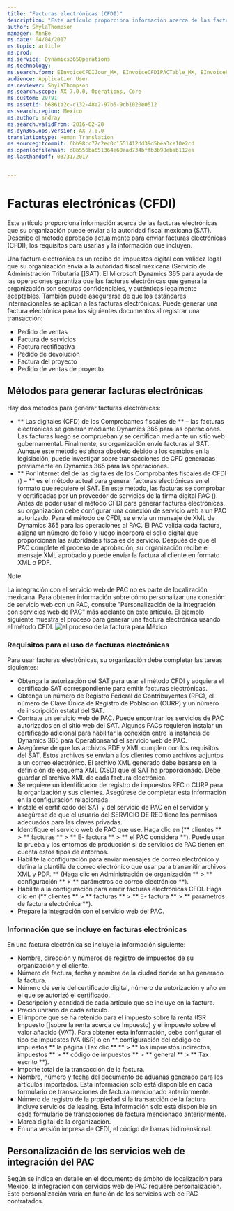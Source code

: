 ```yaml
---
title: "Facturas electrónicas (CFDI)"
description: "Este artículo proporciona información acerca de las facturas electrónicas que su organización puede enviar a la autoridad fiscal mexicana (SAT). Describe el método aprobado actualmente para enviar facturas electrónicas (CFDI), los requisitos para usarlas y la información que incluyen."
author: ShylaThompson
manager: AnnBe
ms.date: 04/04/2017
ms.topic: article
ms.prod: 
ms.service: Dynamics365Operations
ms.technology: 
ms.search.form: EInvoiceCFDIJour_MX, EInvoiceCFDIPACTable_MX, EInvoiceParameters_MX, SalesTable, SalesTablePostings
audience: Application User
ms.reviewer: ShylaThompson
ms.search.scope: AX 7.0.0, Operations, Core
ms.custom: 29791
ms.assetid: b6861a2c-c132-48a2-97b5-9cb1020e0512
ms.search.region: Mexico
ms.author: sndray
ms.search.validFrom: 2016-02-28
ms.dyn365.ops.version: AX 7.0.0
translationtype: Human Translation
ms.sourcegitcommit: 6bb98cc72c2ec0c1551412dd39d5bea3ce10e2cd
ms.openlocfilehash: d8b556ba651364e60aad734bffb3b98ebab112ea
ms.lasthandoff: 03/31/2017


---
```


# <a name="electronic-invoices-cfdi"></a>Facturas electrónicas (CFDI)

Este artículo proporciona información acerca de las facturas electrónicas que su organización puede enviar a la autoridad fiscal mexicana (SAT). Describe el método aprobado actualmente para enviar facturas electrónicas (CFDI), los requisitos para usarlas y la información que incluyen.

Una factura electrónica es un recibo de impuestos digital con validez legal que su organización envía a la autoridad fiscal mexicana (Servicio de Administración Tributaria \[\]SAT). El Microsoft Dynamics 365 para ayuda de las operaciones garantiza que las facturas electrónicas que genera la organización son seguras confidenciales, y auténticas legalmente aceptables. También puede asegurarse de que los estándares internacionales se aplican a las facturas electrónicas. Puede generar una factura electrónica para los siguientes documentos al registrar una transacción:

-   Pedido de ventas
-   Factura de servicios
-   Factura rectificativa
-   Pedido de devolución
-   Factura del proyecto
-   Pedido de ventas de proyecto

## <a name="methods-for-generating-electronic-invoices"></a>Métodos para generar facturas electrónicas
Hay dos métodos para generar facturas electrónicas:

-   ** Las digitales (CFD) de los Comprobantes fiscales de ** – las facturas electrónicas se generan mediante Dynamics 365 para las operaciones. Las facturas luego se comprueban y se certifican mediante un sitio web gubernamental. Finalmente, su organización envíe facturas al SAT. Aunque este método es ahora obsoleto debido a los cambios en la legislación, puede investigar sobre transacciones de CFD generadas previamente en Dynamics 365 para las operaciones.
-   ** Por Internet del de las digitales de los Comprobantes fiscales de CFDI () – ** es el método actual para generar facturas electrónicas en el formato que requiere el SAT. En este método, las facturas se comprobar y certificadas por un proveedor de servicios de la firma digital PAC (). Antes de poder usar el método CFDI para generar facturas electrónicas, su organización debe configurar una conexión de servicio web a un PAC autorizado. Para el método de CFDI, se envía un mensaje de XML de Dynamics 365 para las operaciones al PAC. El PAC valida cada factura, asigna un número de folio y luego incorpora el sello digital que proporcionan las autoridades fiscales de servicio. Después de que el PAC complete el proceso de aprobación, su organización recibe el mensaje XML aprobado y puede enviar la factura al cliente en formato XML o PDF.

> [!NOTE]
>  La integración con el servicio web de PAC no es parte de localización mexicana. Para obtener información sobre cómo personalizar una conexión de servicio web con un PAC, consulte "Personalización de la integración con servicios web de PAC" más adelante en este artículo. El ejemplo siguiente muestra el proceso para generar una factura electrónica usando el método CFDI. ![el proceso de la factura para México](./media/about-electronic-invoices-cfdi.jpg)    

### <a name="requirements-for-using-electronic-invoices"></a>Requisitos para el uso de facturas electrónicas

Para usar facturas electrónicas, su organización debe completar las tareas siguientes:

-   Obtenga la autorización del SAT para usar el método CFDI y adquiera el certificado SAT correspondiente para emitir facturas electrónicas.
-   Obtenga un número de Registro Federal de Contribuyentes (RFC), el número de Clave Única de Registro de Población (CURP) y un número de inscripción estatal del SAT.
-   Contrate un servicio web de PAC. Puede encontrar los servicios de PAC autorizados en el sitio web del SAT. Algunos PACs requieren instalar un certificado adicional para habilitar la conexión entre la instancia de Dynamics 365 para Operationsand el servicio web de PAC.
-   Asegúrese de que los archivos PDF y XML cumplen con los requisitos del SAT. Estos archivos se envían a los clientes como archivos adjuntos a un correo electrónico. El archivo XML generado debe basarse en la definición de esquema XML (XSD) que el SAT ha proporcionado. Debe guardar el archivo XML de cada factura electrónica.
-   Se requiere un identificador de registro de impuestos RFC o CURP para la organización y sus clientes. Asegúrese de completar esta información en la configuración relacionada.
-   Instale el certificado del SAT y del servicio de PAC en el servidor y asegúrese de que el usuario del SERVICIO DE RED tiene los permisos adecuados para las claves privadas.
-   Identifique el servicio web de PAC que use. Haga clic en (** clientes ** &gt; ** facturas ** &gt; ** E- factura ** &gt; ** el PAC considera **). Puede usar la prueba y los entornos de producción si de servicios de PAC tienen en cuenta estos tipos de entornos.
-   Habilite la configuración para enviar mensajes de correo electrónico y defina la plantilla de correo electrónico que usar para transmitir archivos XML y PDF. ** (Haga clic en Administración de organización ** &gt; ** configuración ** &gt; ** parámetros de correo electrónico **).
-   Habilite a la configuración para emitir facturas electrónicas CFDI. Haga clic en (** clientes ** &gt; ** facturas ** &gt; ** E- factura ** &gt; ** parámetros de factura electrónica **).
-   Prepare la integración con el servicio web del PAC.

### <a name="information-that-is-included-in-electronic-invoices"></a>Información que se incluye en facturas electrónicas

En una factura electrónica se incluye la información siguiente:

-   Nombre, dirección y números de registro de impuestos de su organización y el cliente.
-   Número de factura, fecha y nombre de la ciudad donde se ha generado la factura.
-   Número de serie del certificado digital, número de autorización y año en el que se autorizó el certificado.
-   Descripción y cantidad de cada artículo que se incluye en la factura.
-   Precio unitario de cada artículo.
-   El importe que se ha retenido para el impuesto sobre la renta (ISR Impuesto \[\]sobre la renta acerca de Impuesto) y el impuesto sobre el valor añadido (VAT). Para obtener esta información, debe configurar el tipo de impuestos IVA (ISR) o en ** configuración del código de impuestos ** la página (Tax clic ** ** &gt; ** los impuestos indirectos, impuestos ** &gt; ** código de impuestos ** &gt; ** general ** &gt; ** Tax escrito **).
-   Importe total de la transacción de la factura.
-   Nombre, número y fecha del documento de aduanas generado para los artículos importados. Esta información solo está disponible en cada formulario de transacciones de factura mencionado anteriormente.
-   Número de registro de la propiedad si la transacción de la factura incluye servicios de leasing. Esta información solo está disponible en cada formulario de transacciones de factura mencionado anteriormente.
-   Marca digital de la organización.
-   En una versión impresa de CFDI, el código de barras bidimensional.

## <a name="customizing-the-integration-pac-web-services"></a>Personalización de los servicios web de integración del PAC
Según se indica en detalle en el documento de ámbito de localización para México, la integración con servicios web de PAC requiere personalización. Este personalización varía en función de los servicios web de PAC contratados.


